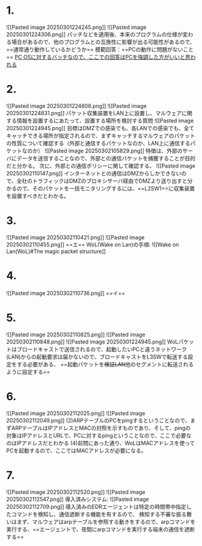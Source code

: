 # 1.
![[Pasted image 20250301224245.png]]
![[Pasted image 20250301224306.png]]
パッチなどを適用後、本来のプログラムの仕様が変わる場合があるので、他のプログラムとの互換性に影響が出る可能性があるので、==通常通り動作しているかどうか== 模範回答：==PCの動作に問題がないこと== <u>PC OSに対するバッチなので、ここでの回答はPCを強調した方がいいと思われる</u>

# 2.
![[Pasted image 20250301224808.png]]
![[Pasted image 20250301224831.png]]
パケット収集装置をLAN上に設置し、マルウェアに関する情報を設置するにあたって、設置する場所を検討する質問
![[Pasted image 20250301224945.png]]
目標はDMZでの感染でも、各LANでの感染でも、全てキャッチできる場所が指定されるので、まずキャッチするマルウェアのパケットの性質について確認する（外部と通信するパケットなのか、LAN上に通信するパケットなのか）
![[Pasted image 20250302105829.png]]
特徴は、外部のサーバにデータを送信することなので、外部との通信パケットを捕獲することが目的だと分かる。
次に、外部との通信ポリシーに関して確認する、
![[Pasted image 20250302110147.png]]
インターネットとの通信はDMZからしかできないので、全社のトラフィックはDMZのプロキシサーバ経由でDMZより送り出すと分かるので、そのパケットを一括モニタリングするには、==L2SW1==に収集装置を設置すべきだとわかる。

# 3.
![[Pasted image 20250302110421.png]]
![[Pasted image 20250302110455.png]]
==エ==
WoL(Wake on Lan)の手順:
![[Wake on Lan(WoL)#The magic packet structure]]

# 4.
![[Pasted image 20250302110736.png]]
==イ==

# 5.
![[Pasted image 20250302110825.png]]
![[Pasted image 20250302110848.png]]
![[Pasted image 20250301224945.png]]
WoLパケットはブロードキャストで送信されるので、起動したいPCと違うネットワーク(LAN)からの起動要求は届かないので、ブロードキャストをL3SWで転送する設定をする必要がある、
==起動パケットを~~検証LAN~~他のセグメントに転送されるように設定する==

# 6.
![[Pasted image 20250302112025.png]]
![[Pasted image 20250302112049.png]]
(2)ARPテーブルのPCをpingするということなので、まずARPテーブルはIPアドレスとMACの対照を示すものであり、そして、pingの対象はIPアドレスとURLで、PCに対するpingということなので、ここで必要なのはIPアドレスだとわかる
(4)前問にあった通り、WoLはMACアドレスを使ってPCを起動するので、ここではMACアドレスが必要になる。

# 7.
![[Pasted image 20250302112520.png]]
![[Pasted image 20250302112547.png]]
導入済みシステム:
![[Pasted image 20250302112709.png]]
導入済みのEDRエージェントは特定の時間帯中指定したコマンドを検知し、通信遮断する機能を有するので、
検知する不審な振る舞いはまず、マルウェアはarpテーブルを参照する動きをするので、arpコマンドを実行する、==エージェントで、夜間にarpコマンドを実行する端末の通信を遮断する==
